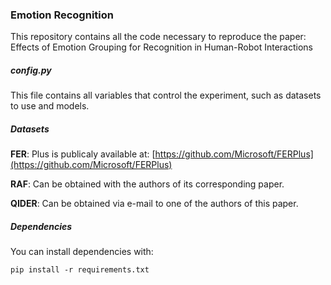 ### Emotion Recognition

This repository contains all the code necessary to reproduce the paper: Effects of Emotion Grouping for Recognition in Human-Robot Interactions

##### config.py

This file contains all variables that control the experiment, such as datasets to use and models.

##### Datasets

**FER**: Plus is publicaly available at: [https://github.com/Microsoft/FERPlus](https://github.com/Microsoft/FERPlus)

**RAF**: Can be obtained with the authors of its corresponding paper.

**QIDER**: Can be obtained via e-mail to one of the authors of this paper.

##### Dependencies

You can install dependencies with:
```
pip install -r requirements.txt
```

